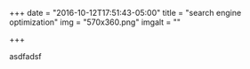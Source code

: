 +++
date = "2016-10-12T17:51:43-05:00"
title = "search engine optimization"
img = "570x360.png"
imgalt = ""

+++

asdfadsf

